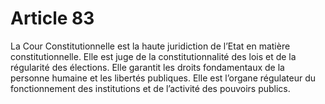 # Article 83

La Cour Constitutionnelle est la haute juridiction de
l’Etat en matière constitutionnelle. Elle est juge de la constitutionnalité des lois et de la régularité des élections. Elle garantit les droits fondamentaux de la
personne humaine et les libertés publiques. Elle est l’organe régulateur du fonctionnement des institutions et de l’activité des pouvoirs publics.